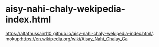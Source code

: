 # aisy-nahi-chaly-wekipedia-index.html

https://altafhussain110.github.io/aisy-nahi-chaly-wekipedia-index.html/.
mokup:https://en.wikipedia.org/wiki/Aisay_Nahi_Chalay_Ga
